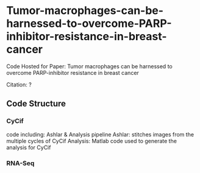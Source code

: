 # Tumor-macrophages-can-be-harnessed-to-overcome-PARP-inhibitor-resistance-in-breast-cancer
Code Hosted for Paper: Tumor macrophages can be harnessed to overcome PARP-inhibitor resistance in breast cancer

Citation: ?

## Code Structure

### CyCif
code including: Ashlar & Analysis pipeline
Ashlar: stitches images from the multiple cycles of CyCif
Analysis:  Matlab code used to generate the analysis for CyCif

### RNA-Seq



